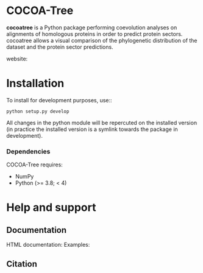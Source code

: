 # COCOA-Tree

**cocoatree** is a Python package performing coevolution analyses on alignments of
homologous proteins in order to predict protein sectors. 
cocoatree allows a visual comparison of the phylogenetic distribution of the
dataset and the protein sector predictions.

website:

# Installation

To install for development purposes, use::

    python setup.py develop


All changes in the python module will be repercuted on the installed version
(in practice the installed version is a symlink towards the package in
development).

### Dependencies

COCOA-Tree requires:
- NumPy 
- Python (>= 3.8; < 4)

# Help and support
 ## Documentation

 HTML documentation:
 Examples:

 ## Citation
